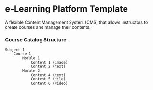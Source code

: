 # e-Learning Platform Template
A flexible Content Management System (CMS) that allows instructors to create courses and manage their contents.

### Course Catalog Structure

```
Subject 1
	Course 1
		Module 1
			Content 1 (image)
			Content 2 (text)
		Module 2
			Content 4 (text)
			Content 5 (file)
			Content 6 (video)
```